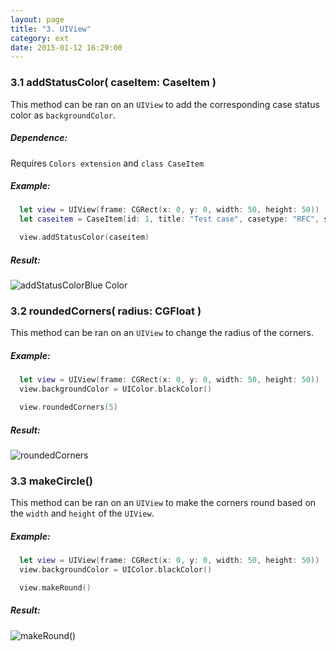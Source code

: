 ```yaml
---
layout: page
title: "3. UIView"
category: ext
date: 2015-01-12 16:29:00
---
```


### 3.1 addStatusColor( caseItem: CaseItem )
This method can be ran on an `UIView` to add the corresponding case status color as `backgroundColor`.

##### Dependence:
Requires `Colors extension` and `class CaseItem`

##### Example:
```swift
  let view = UIView(frame: CGRect(x: 0, y: 0, width: 50, height: 50))
  let caseitem = CaseItem(id: 1, title: "Test case", casetype: "RFC", status: "Open")

  view.addStatusColor(caseitem)
```

##### Result:
![addStatusColorBlue Color](http://i.imgur.com/lgpz8cm.png "addStatusColor Result")



### 3.2 roundedCorners( radius: CGFloat )
This method can be ran on an `UIView` to change the radius of the corners.

##### Example:
```swift
  let view = UIView(frame: CGRect(x: 0, y: 0, width: 50, height: 50))
  view.backgroundColor = UIColor.blackColor()

  view.roundedCorners(5)
```

##### Result:
![roundedCorners](http://i.imgur.com/tDx7XT7.png "roundedCorners Result")



### 3.3 makeCircle()
This method can be ran on an `UIView` to make the corners round based on the `width` and `height` of the `UIView`.

##### Example:
```swift
  let view = UIView(frame: CGRect(x: 0, y: 0, width: 50, height: 50))
  view.backgroundColor = UIColor.blackColor()

  view.makeRound()
```

##### Result:
![makeRound()](http://i.imgur.com/q8sx755.png "makeRound() Result")
